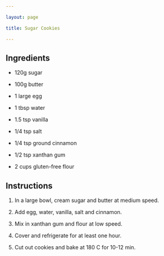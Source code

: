 ```yaml
---

layout: page

title: Sugar Cookies

---
```


## Ingredients

* 120g sugar

* 100g butter

* 1 large egg

* 1 tbsp water

* 1.5 tsp vanilla

* 1/4 tsp salt

* 1/4 tsp ground cinnamon

* 1/2 tsp xanthan gum

* 2 cups gluten-free flour

## Instructions

1. In a large bowl, cream sugar and butter at medium speed.

2. Add egg, water, vanilla, salt and cinnamon.

3. Mix in xanthan gum and flour at low speed.

4. Cover and refrigerate for at least one hour.

5. Cut out cookies and bake at 180 C for 10-12 min.

